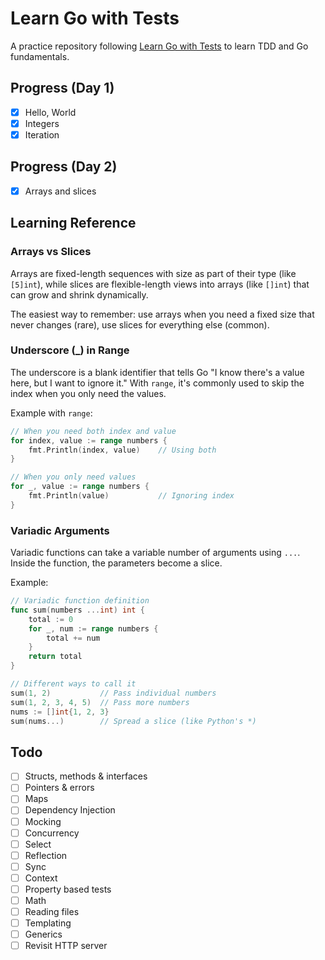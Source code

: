 # Learn Go with Tests

A practice repository following [Learn Go with Tests](https://quii.gitbook.io/learn-go-with-tests/) to learn TDD and Go fundamentals.

## Progress (Day 1)
- [x] Hello, World
- [x] Integers
- [x] Iteration

## Progress (Day 2)
- [x] Arrays and slices

## Learning Reference

### Arrays vs Slices
Arrays are fixed-length sequences with size as part of their type (like `[5]int`), while slices are flexible-length views into arrays (like `[]int`) that can grow and shrink dynamically.

The easiest way to remember: use arrays when you need a fixed size that never changes (rare), use slices for everything else (common).

### Underscore (_) in Range
The underscore is a blank identifier that tells Go "I know there's a value here, but I want to ignore it." With `range`, it's commonly used to skip the index when you only need the values.

Example with `range`:
```go
// When you need both index and value
for index, value := range numbers {
    fmt.Println(index, value)    // Using both
}

// When you only need values
for _, value := range numbers {
    fmt.Println(value)           // Ignoring index
}
```

### Variadic Arguments
Variadic functions can take a variable number of arguments using `...`. Inside the function, the parameters become a slice.

Example:
```go
// Variadic function definition
func sum(numbers ...int) int {
    total := 0
    for _, num := range numbers {
        total += num
    }
    return total
}

// Different ways to call it
sum(1, 2)           // Pass individual numbers
sum(1, 2, 3, 4, 5)  // Pass more numbers
nums := []int{1, 2, 3}
sum(nums...)        // Spread a slice (like Python's *)
```

## Todo
- [ ] Structs, methods & interfaces
- [ ] Pointers & errors
- [ ] Maps
- [ ] Dependency Injection
- [ ] Mocking
- [ ] Concurrency
- [ ] Select
- [ ] Reflection
- [ ] Sync
- [ ] Context
- [ ] Property based tests
- [ ] Math
- [ ] Reading files
- [ ] Templating
- [ ] Generics
- [ ] Revisit HTTP server